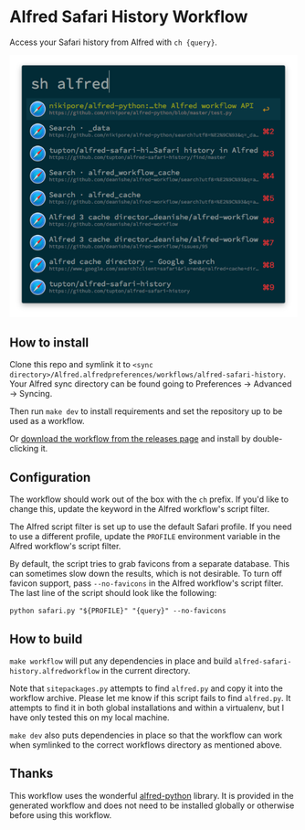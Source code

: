 # Alfred Safari History Workflow

Access your Safari history from Alfred with `ch {query}`.

![alfred safari history workflow](screenshot.png)

## How to install

Clone this repo and symlink it to `<sync directory>/Alfred.alfredpreferences/workflows/alfred-safari-history`. Your Alfred sync directory can be found going to Preferences → Advanced → Syncing.

Then run `make dev` to install requirements and set the repository up to be used as a workflow.

Or [download the workflow from the releases page][releases] and install by double-clicking it.

  [releases]: https://github.com/tupton/alfred-safari-history/releases

## Configuration

The workflow should work out of the box with the `ch` prefix. If you'd like to change this, update the keyword in the Alfred workflow's script filter.

The Alfred script filter is set up to use the default Safari profile. If you need to use a different profile, update the `PROFILE` environment variable in the Alfred workflow's script filter.

By default, the script tries to grab favicons from a separate database. This can sometimes slow down the results, which is not desirable. To turn off favicon support, pass `--no-favicons` in the Alfred workflow's script filter. The last line of the script should look like the following:

    python safari.py "${PROFILE}" "{query}" --no-favicons

## How to build

`make workflow` will put any dependencies in place and build `alfred-safari-history.alfredworkflow` in the current directory.

Note that `sitepackages.py` attempts to find `alfred.py` and copy it into the workflow archive. Please let me know if this script fails to find `alfred.py`. It attempts to find it in both global installations and within a virtualenv, but I have only tested this on my local machine.

`make dev` also puts dependencies in place so that the workflow can work when symlinked to the correct workflows directory as mentioned above.

## Thanks

This workflow uses the wonderful [alfred-python][ap] library. It is provided in the generated workflow and does not need to be installed globally or otherwise before using this workflow.

  [ap]: https://github.com/nikipore/alfred-python
